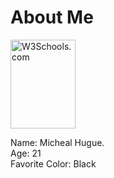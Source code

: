 

<body style="background-color:re">
</body>

<html>
<head>
  <title> Micheal Hugue </title>
</head>

<body>

  <h1>About Me</h1>
  
 <html>
<body>

<img src="w3schools.jpg" alt="W3Schools.com" width="104" height="142">

</body>
</html>
 

  <p> Name: Micheal Hugue. <br />
  Age: 21 <br />
  Favorite Color: Black 

  
  </p>

</body>

</html> 
